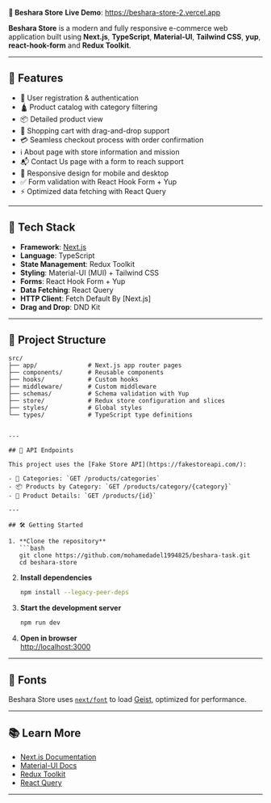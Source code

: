 **🛒 Beshara Store**
**Live Demo**: https://beshara-store-2.vercel.app

**Beshara Store** is a modern and fully responsive e-commerce web application built using **Next.js**, **TypeScript**, **Material-UI**, **Tailwind CSS**,  **yup**, **react-hook-form** and **Redux Toolkit**.

---

## 🚀 Features

- 🔐 User registration & authentication
- 🛕️ Product catalog with category filtering
- 📦 Detailed product view
- 🛒 Shopping cart with drag-and-drop support
- 💳 Seamless checkout process with order confirmation
- ℹ️ About page with store information and mission
- 📬 Contact Us page with a form to reach support
- 📱 Responsive design for mobile and desktop
- ✅ Form validation with React Hook Form + Yup
- ⚡ Optimized data fetching with React Query

---

## 🧰 Tech Stack

- **Framework**: [Next.js](https://nextjs.org/)
- **Language**: TypeScript
- **State Management**: Redux Toolkit
- **Styling**: Material-UI (MUI) + Tailwind CSS
- **Forms**: React Hook Form + Yup
- **Data Fetching**: React Query
- **HTTP Client**: Fetch Default By [Next.js]
- **Drag and Drop**: DND Kit

---

## 📁 Project Structure

````
src/
├── app/              # Next.js app router pages
├── components/       # Reusable components
├── hooks/            # Custom hooks
├── middleware/       # Custom middleware
├── schemas/          # Schema validation with Yup
├── store/            # Redux store configuration and slices
├── styles/           # Global styles
└── types/            # TypeScript type definitions


---

## 📡 API Endpoints

This project uses the [Fake Store API](https://fakestoreapi.com/):

- 💂 Categories: `GET /products/categories`
- 📦 Products by Category: `GET /products/category/{category}`
- 📄 Product Details: `GET /products/{id}`

---

## 🛠️ Getting Started

1. **Clone the repository**
   ```bash
   git clone https://github.com/mohamedadel1994825/beshara-task.git
   cd beshara-store
````

2. **Install dependencies**

   ```bash
   npm install --legacy-peer-deps
   ```

3. **Start the development server**

   ```bash
   npm run dev
   ```

4. **Open in browser**  
   [http://localhost:3000](http://localhost:3000)

---

## 🌠 Fonts

Beshara Store uses [`next/font`](https://nextjs.org/docs/app/building-your-application/optimizing/fonts) to load [Geist](https://vercel.com/font), optimized for performance.

---

## 📚 Learn More

- [Next.js Documentation](https://nextjs.org/docs)
- [Material-UI Docs](https://mui.com/)
- [Redux Toolkit](https://redux-toolkit.js.org/)
- [React Query](https://tanstack.com/query/latest)

---

